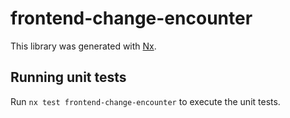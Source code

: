 # frontend-change-encounter

This library was generated with [Nx](https://nx.dev).

## Running unit tests

Run `nx test frontend-change-encounter` to execute the unit tests.
